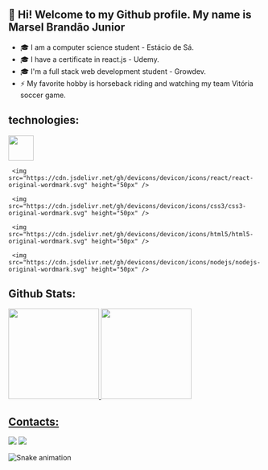 ## 👋 Hi! Welcome to my Github profile. My name is Marsel Brandão Junior


- 🎓 I am a computer science student - Estácio de Sá.
- 🎓 I have a certificate in react.js - Udemy.
- 🎓 I'm a full stack web development student - Growdev.
- ⚡ My favorite hobby is horseback riding and watching my team Vitória soccer game.


## technologies:
  
  <div style='justify-content: space-around;' >
     <img src="https://cdn.jsdelivr.net/gh/devicons/devicon/icons/javascript/javascript-original.svg" height="50px" /> 
 
     <img src="https://cdn.jsdelivr.net/gh/devicons/devicon/icons/react/react-original-wordmark.svg" height="50px" />
 
     <img src="https://cdn.jsdelivr.net/gh/devicons/devicon/icons/css3/css3-original-wordmark.svg" height="50px" />
 
     <img src="https://cdn.jsdelivr.net/gh/devicons/devicon/icons/html5/html5-original-wordmark.svg" height="50px" />
 
     <img src="https://cdn.jsdelivr.net/gh/devicons/devicon/icons/nodejs/nodejs-original-wordmark.svg" height="50px" />
  </div>        
          


## Github Stats:

<div style="justify-content: space-around;" >
<a href="https://github.com/Marseljrdev">
<img height="180em" src="https://github-readme-stats.vercel.app/api/top-langs/?username=Marseljrdev&layout=compact&langs_count=7&theme=dracula"/>
<img height="180em" src="https://github-readme-stats.vercel.app/api?username=Marseljrdev&show_icons=true&theme=dracula&include_all_commits=true&count_private=true"/>
</div>


## Contacts:

<div>
<a href = "mailto:marseljrdev@gmail.com"><img src="https://img.shields.io/badge/Gmail-D14836?style=for-the-badge&logo=gmail&logoColor=white" target="_blank"></a>
<a href="https://www.linkedin.com/in/marseljr-dev/" target="_blank"><img src="https://img.shields.io/badge/-LinkedIn-%230077B5?style=for-the-badge&logo=linkedin&logoColor=white" target="_blank"></a>   
</div>


![Snake animation](https://github.com/Marseljrdev/Marseljrdev/blob/output/github-contribution-grid-snake.svg)


